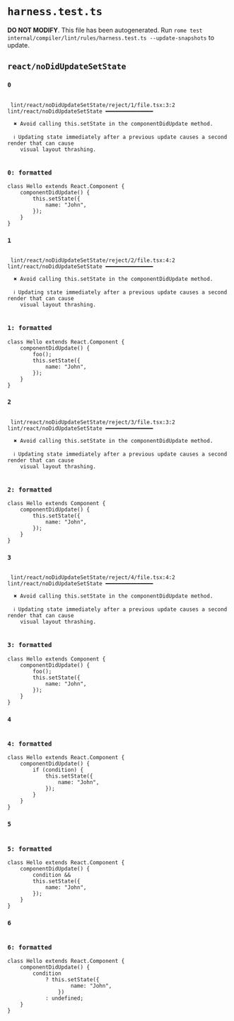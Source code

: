 # `harness.test.ts`

**DO NOT MODIFY**. This file has been autogenerated. Run `rome test internal/compiler/lint/rules/harness.test.ts --update-snapshots` to update.

## `react/noDidUpdateSetState`

### `0`

```

 lint/react/noDidUpdateSetState/reject/1/file.tsx:3:2 lint/react/noDidUpdateSetState ━━━━━━━━━━━━━━━

  ✖ Avoid calling this.setState in the componentDidUpdate method.

  ℹ Updating state immediately after a previous update causes a second render that can cause
    visual layout thrashing.


```

### `0: formatted`

```tsx
class Hello extends React.Component {
	componentDidUpdate() {
		this.setState({
			name: "John",
		});
	}
}

```

### `1`

```

 lint/react/noDidUpdateSetState/reject/2/file.tsx:4:2 lint/react/noDidUpdateSetState ━━━━━━━━━━━━━━━

  ✖ Avoid calling this.setState in the componentDidUpdate method.

  ℹ Updating state immediately after a previous update causes a second render that can cause
    visual layout thrashing.


```

### `1: formatted`

```tsx
class Hello extends React.Component {
	componentDidUpdate() {
		foo();
		this.setState({
			name: "John",
		});
	}
}

```

### `2`

```

 lint/react/noDidUpdateSetState/reject/3/file.tsx:3:2 lint/react/noDidUpdateSetState ━━━━━━━━━━━━━━━

  ✖ Avoid calling this.setState in the componentDidUpdate method.

  ℹ Updating state immediately after a previous update causes a second render that can cause
    visual layout thrashing.


```

### `2: formatted`

```tsx
class Hello extends Component {
	componentDidUpdate() {
		this.setState({
			name: "John",
		});
	}
}

```

### `3`

```

 lint/react/noDidUpdateSetState/reject/4/file.tsx:4:2 lint/react/noDidUpdateSetState ━━━━━━━━━━━━━━━

  ✖ Avoid calling this.setState in the componentDidUpdate method.

  ℹ Updating state immediately after a previous update causes a second render that can cause
    visual layout thrashing.


```

### `3: formatted`

```tsx
class Hello extends Component {
	componentDidUpdate() {
		foo();
		this.setState({
			name: "John",
		});
	}
}

```

### `4`

```

```

### `4: formatted`

```tsx
class Hello extends React.Component {
	componentDidUpdate() {
		if (condition) {
			this.setState({
				name: "John",
			});
		}
	}
}

```

### `5`

```

```

### `5: formatted`

```tsx
class Hello extends React.Component {
	componentDidUpdate() {
		condition &&
		this.setState({
			name: "John",
		});
	}
}

```

### `6`

```

```

### `6: formatted`

```tsx
class Hello extends React.Component {
	componentDidUpdate() {
		condition
			? this.setState({
					name: "John",
				})
			: undefined;
	}
}

```
